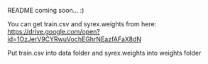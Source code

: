 README coming soon... :)

You can get train.csv and syrex.weights from here: https://drive.google.com/open?id=1OzJerV9CYRwuVochEGhrNEazfAFaX8dN

Put train.csv into data folder and syrex.weights into weights folder
